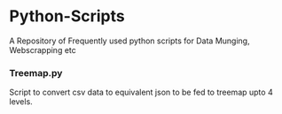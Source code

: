 # Python-Scripts
A Repository of Frequently used python scripts for Data Munging, Webscrapping etc

### Treemap.py
Script to convert csv data to equivalent json to be fed to treemap upto 4 levels.

